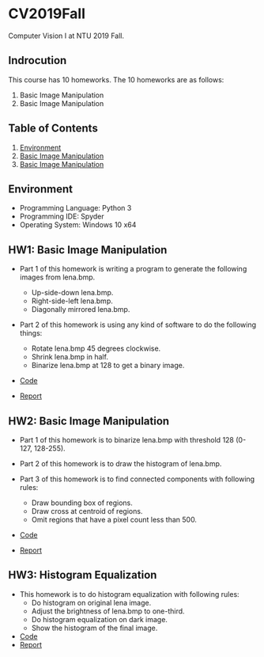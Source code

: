 # CV2019Fall

Computer Vision I at NTU 2019 Fall.

## Indrocution

This course has 10 homeworks. The 10 homeworks are as follows:

1. Basic Image Manipulation
2. Basic Image Manipulation

## Table of Contents

<!--ts-->

   1. [Environment](https://github.com/vincent0628/CV2019Fall/blob/master/README.md#environment)
   2. [Basic Image Manipulation](https://github.com/vincent0628/CV2019Fall/blob/master/README.md#hw1-basic-image-manipulation)
   3. [Basic Image Manipulation](https://github.com/vincent0628/CV2019Fall/blob/master/README.md#hw2-basic-image-manipulation)

<!--te-->
## Environment

* Programming Language: Python 3
* Programming IDE: Spyder
* Operating System: Windows 10 x64

## HW1: Basic Image Manipulation

* Part 1 of this homework is writing a program to generate the following images from lena.bmp.
  * Up-side-down lena.bmp.
  * Right-side-left lena.bmp.
  * Diagonally mirrored lena.bmp.
* Part 2 of this homework is using any kind of software to do the following things:
  * Rotate lena.bmp 45 degrees clockwise.
  * Shrink lena.bmp in half.
  * Binarize lena.bmp at 128 to get a binary image.

* [Code](https://github.com/vincent0628/CV2019Fall/blob/master/R08921005_HW1_ver1/R08921005_HW1_ver1.py)
* [Report](https://github.com/vincent0628/CV2019Fall/blob/master/R08921005_HW1_ver1/R08921005_HW1_ver1.pdf)

## HW2: Basic Image Manipulation

* Part 1 of this homework is to binarize lena.bmp with threshold 128 (0-127, 128-255).
* Part 2 of this homework is to draw the histogram of lena.bmp.

* Part 3 of this homework is to find connected components with following rules:
  * Draw bounding box of regions.
  * Draw cross at centroid of regions.
  * Omit regions that have a pixel count less than 500.

* [Code](https://github.com/vincent0628/CV2019Fall/blob/master/R08921005_HW2_ver2/R08921005_HW2_ver2.py)
* [Report](https://github.com/vincent0628/CV2019Fall/blob/master/R08921005_HW2_ver2/R08921005_HW2_ver2.pdf)

## HW3: Histogram Equalization

* This homework is to do histogram equalization with following rules:
  * Do histogram on original lena image.
  * Adjust the brightness of lena.bmp to one-third.
  * Do histogram equalization on dark image.
  * Show the histogram of the final image.
* [Code](https://github.com/vincent0628/CV2019Fall/blob/master/R08921005_HW3_ver1/R08921005_HW3_ver1.py)
* [Report](https://github.com/vincent0628/CV2019Fall/blob/master/R08921005_HW3_ver1/R08921005_HW3_ver1.pdf)
